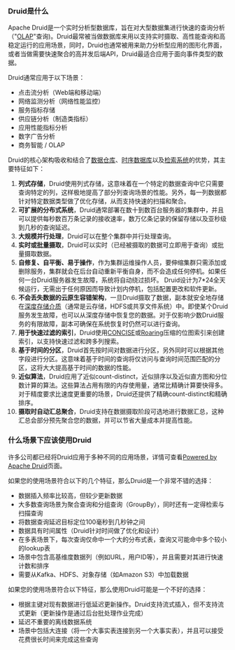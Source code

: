 <!-- toc -->

### Druid是什么

Apache Druid是一个实时分析型数据库，旨在对大型数据集进行快速的查询分析（"[OLAP](https://en.wikipedia.org/wiki/Online_analytical_processing)"查询)。Druid最常被当做数据库来用以支持实时摄取、高性能查询和高稳定运行的应用场景，同时，Druid也通常被用来助力分析型应用的图形化界面，或者当做需要快速聚合的高并发后端API，Druid最适合应用于面向事件类型的数据。

Druid通常应用于以下场景：

* 点击流分析（Web端和移动端）
* 网络监测分析（网络性能监控）
* 服务指标存储
* 供应链分析（制造类指标）
* 应用性能指标分析
* 数字广告分析
* 商务智能 / OLAP

<script async src="https://pagead2.googlesyndication.com/pagead/js/adsbygoogle.js"></script>
<ins class="adsbygoogle"
     style="display:block; text-align:center;"
     data-ad-layout="in-article"
     data-ad-format="fluid"
     data-ad-client="ca-pub-8828078415045620"
     data-ad-slot="7586680510"></ins>
<script>
     (adsbygoogle = window.adsbygoogle || []).push({});
</script>

Druid的核心架构吸收和结合了[数据仓库](https://en.wikipedia.org/wiki/Data_warehouse)、[时序数据库](https://en.wikipedia.org/wiki/Time_series_database)以及[检索系统](https://en.wikipedia.org/wiki/Search_engine_(computing))的优势，其主要特征如下：

1. **列式存储**，Druid使用列式存储，这意味着在一个特定的数据查询中它只需要查询特定的列，这样极地提高了部分列查询场景的性能。另外，每一列数据都针对特定数据类型做了优化存储，从而支持快速的扫描和聚合。
2. **可扩展的分布式系统**，Druid通常部署在数十到数百台服务器的集群中，并且可以提供每秒数百万条记录的接收速率，数万亿条记录的保留存储以及亚秒级到几秒的查询延迟。
3. **大规模并行处理**，Druid可以在整个集群中并行处理查询。
4. **实时或批量摄取**，Druid可以实时（已经被摄取的数据可立即用于查询）或批量摄取数据。
5. **自修复、自平衡、易于操作**，作为集群运维操作人员，要伸缩集群只需添加或删除服务，集群就会在后台自动重新平衡自身，而不会造成任何停机。如果任何一台Druid服务器发生故障，系统将自动绕过损坏。 Druid设计为7*24全天候运行，无需出于任何原因而导致计划内停机，包括配置更改和软件更新。
6. **不会丢失数据的云原生容错架构**，一旦Druid摄取了数据，副本就安全地存储在[深度存储介质](Design/../chapter-1.md)（通常是云存储，HDFS或共享文件系统）中。即使某个Druid服务发生故障，也可以从深度存储中恢复您的数据。对于仅影响少数Druid服务的有限故障，副本可确保在系统恢复时仍然可以进行查询。
7. **用于快速过滤的索引**，Druid使用[CONCISE](https://arxiv.org/pdf/1004.0403.pdf)或[Roaring](https://roaringbitmap.org/)压缩的位图索引来创建索引，以支持快速过滤和跨多列搜索。
8. **基于时间的分区**，Druid首先按时间对数据进行分区，另外同时可以根据其他字段进行分区。这意味着基于时间的查询将仅访问与查询时间范围匹配的分区，这将大大提高基于时间的数据的性能。
9. **近似算法**，Druid应用了近似count-distinct，近似排序以及近似直方图和分位数计算的算法。这些算法占用有限的内存使用量，通常比精确计算要快得多。对于精度要求比速度更重要的场景，Druid还提供了精确count-distinct和精确排序。
10. **摄取时自动汇总聚合**，Druid支持在数据摄取阶段可选地进行数据汇总，这种汇总会部分预先聚合您的数据，并可以节省大量成本并提高性能。

### 什么场景下应该使用Druid

许多公司都已经将Druid应用于多种不同的应用场景，详情可查看[Powered by Apache Druid](https://druid.apache.org/druid-powered)页面。

如果您的使用场景符合以下的几个特征，那么Druid是一个非常不错的选择：

* 数据插入频率比较高，但较少更新数据
* 大多数查询场景为聚合查询和分组查询（GroupBy），同时还有一定得检索与扫描查询
* 将数据查询延迟目标定位100毫秒到几秒钟之间
* 数据具有时间属性（Druid针对时间做了优化和设计）
* 在多表场景下，每次查询仅命中一个大的分布式表，查询又可能命中多个较小的lookup表
* 场景中包含高基维度数据列（例如URL，用户ID等），并且需要对其进行快速计数和排序
* 需要从Kafka、HDFS、对象存储（如Amazon S3）中加载数据

如果您的使用场景符合以下特征，那么使用Druid可能是一个不好的选择：

* 根据主键对现有数据进行低延迟更新操作。Druid支持流式插入，但不支持流式更新（更新操作是通过后台批处理作业完成）
* 延迟不重要的离线数据系统
* 场景中包括大连接（将一个大事实表连接到另一个大事实表），并且可以接受花费很长时间来完成这些查询

